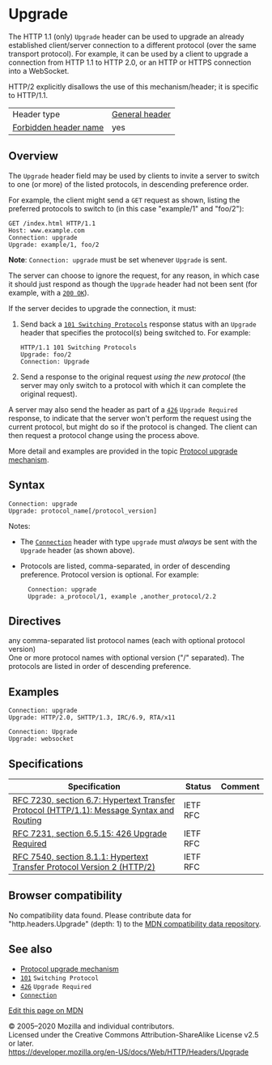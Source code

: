 Upgrade
=======

The HTTP 1.1 (only) `Upgrade` header can be used to upgrade an already established client/server connection to a different protocol (over the same transport protocol). For example, it can be used by a client to upgrade a connection from HTTP 1.1 to HTTP 2.0, or an HTTP or HTTPS connection into a WebSocket.

HTTP/2 explicitly disallows the use of this mechanism/header; it is specific to HTTP/1.1.

<table><tbody><tr class="odd"><td>Header type</td><td><a href="https://developer.mozilla.org/en-US/docs/Glossary/General_header">General header</a></td></tr><tr class="even"><td><a href="https://developer.mozilla.org/en-US/docs/Glossary/Forbidden_header_name">Forbidden header name</a></td><td>yes</td></tr></tbody></table>

Overview
--------

The `Upgrade` header field may be used by clients to invite a server to switch to one (or more) of the listed protocols, in descending preference order.

For example, the client might send a `GET` request as shown, listing the preferred protocols to switch to (in this case "example/1" and "foo/2"):

    GET /index.html HTTP/1.1
    Host: www.example.com
    Connection: upgrade
    Upgrade: example/1, foo/2

**Note**: `Connection: upgrade` must be set whenever `Upgrade` is sent.

The server can choose to ignore the request, for any reason, in which case it should just respond as though the `Upgrade` header had not been sent (for example, with a [`200 OK`](../status/200)).

If the server decides to upgrade the connection, it must:

1.  Send back a [`101 Switching Protocols`](../status/101) response status with an `Upgrade` header that specifies the protocol(s) being switched to. For example:

        HTTP/1.1 101 Switching Protocols
        Upgrade: foo/2
        Connection: Upgrade

2.  Send a response to the original request *using the new protocol* (the server may only switch to a protocol with which it can complete the original request).

A server may also send the header as part of a [`426`](../status/426) `Upgrade Required` response, to indicate that the server won't perform the request using the current protocol, but might do so if the protocol is changed. The client can then request a protocol change using the process above.

More detail and examples are provided in the topic [Protocol upgrade mechanism](../protocol_upgrade_mechanism).

Syntax
------

    Connection: upgrade
    Upgrade: protocol_name[/protocol_version]

Notes:

-   The [`Connection`](connection) header with type `upgrade` must *always* be sent with the `Upgrade` header (as shown above).
-   Protocols are listed, comma-separated, in order of descending preference. Protocol version is optional. For example:

          Connection: upgrade
          Upgrade: a_protocol/1, example ,another_protocol/2.2

Directives
----------

any comma-separated list protocol names (each with optional protocol version)  
One or more protocol names with optional version ("/" separated). The protocols are listed in order of descending preference.

Examples
--------

    Connection: upgrade
    Upgrade: HTTP/2.0, SHTTP/1.3, IRC/6.9, RTA/x11

    Connection: Upgrade
    Upgrade: websocket

Specifications
--------------

<table><thead><tr class="header"><th>Specification</th><th>Status</th><th>Comment</th></tr></thead><tbody><tr class="odd"><td><a href="https://tools.ietf.org/html/rfc7230#section-6.7">RFC 7230, section 6.7: Hypertext Transfer Protocol (HTTP/1.1): Message Syntax and Routing</a></td><td>IETF RFC</td><td></td></tr><tr class="even"><td><a href="https://tools.ietf.org/html/rfc7231#section-6.5.15">RFC 7231, section 6.5.15: 426 Upgrade Required</a></td><td>IETF RFC</td><td></td></tr><tr class="odd"><td><a href="https://tools.ietf.org/html/rfc7540#section-8.1.1">RFC 7540, section 8.1.1: Hypertext Transfer Protocol Version 2 (HTTP/2)</a></td><td>IETF RFC</td><td></td></tr></tbody></table>

Browser compatibility
---------------------

No compatibility data found. Please contribute data for "http.headers.Upgrade" (depth: 1) to the [MDN compatibility data repository](https://github.com/mdn/browser-compat-data).

See also
--------

-   [Protocol upgrade mechanism](../protocol_upgrade_mechanism)
-   [`101`](../status/101) `Switching Protocol`
-   [`426`](../status/426) `Upgrade Required`
-   [`Connection`](connection)

<a href="https://developer.mozilla.org/en-US/docs/Web/HTTP/Headers/Upgrade$edit" class="_attribution-link">Edit this page on MDN</a>

© 2005–2020 Mozilla and individual contributors.  
Licensed under the Creative Commons Attribution-ShareAlike License v2.5 or later.  
<a href="https://developer.mozilla.org/en-US/docs/Web/HTTP/Headers/Upgrade" class="_attribution-link">https://developer.mozilla.org/en-US/docs/Web/HTTP/Headers/Upgrade</a>
